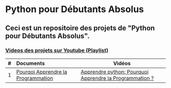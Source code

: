 # Python pour Débutants Absolus

## Ceci est un repositoire des projets de "Python pour Débutants Absolus".

### [Videos des projets sur Youtube (Playlist)](https://www.youtube.com/watch?v=I2saPNqofXE&list=PLf--0EtRVhJFdYV-PkTsBQN0BMwzxY0_u)


| # |             Documents                                               | Vidéos                                                            |          
| --|:------------------------------------------------------------------------------------------------------------------------------|-------------------- |
| 1 |  [Pourqoi Apprendre la Programmation](https://github.com/zarifoudjibril/python_pour_debutants_absolus/tree/main/chapitre_1)   | [Apprendre python: Pourquoi Apprendre la Programmation ?](https://www.youtube.com/watch?v=I2saPNqofXE&list=PLf--0EtRVhJFdYV-PkTsBQN0BMwzxY0_u)  | 

